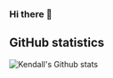 ### Hi there 👋


## GitHub statistics

<!-- [![Kendall's's GitHub languages](https://github-readme-stats.vercel.app/api/top-langs?username=kendallm3&layout=compact)](https://github.com/anuraghazra/github-readme-stats) -->

![Kendall's Github stats](https://github-readme-stats.vercel.app/api?username=kendallm3&show_icons=true&hide_border=true&count_private=true)

<!--
**KendallM3/KendallM3** is a ✨ _special_ ✨ repository because its `README.md` (this file) appears on your GitHub profile.

Here are some ideas to get you started:

- 🔭 I’m currently working on ...
- 🌱 I’m currently learning ...
- 👯 I’m looking to collaborate on ...
- 🤔 I’m looking for help with ...
- 💬 Ask me about ...
- 📫 How to reach me: ...
- 😄 Pronouns: ...
- ⚡ Fun fact: ...
-->
